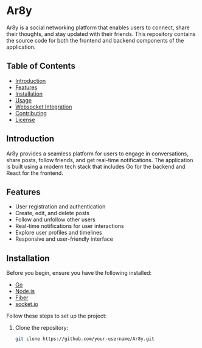 
# Ar8y

Ar8y is a social networking platform that enables users to connect, share their thoughts, and stay updated with their friends. This repository contains the source code for both the frontend and backend components of the application.

## Table of Contents

- [Introduction](#introduction)
- [Features](#features)
- [Installation](#installation)
- [Usage](#usage)
- [Websocket Integration](#websocket-integration)
- [Contributing](#contributing)
- [License](#license)

## Introduction

Ar8y provides a seamless platform for users to engage in conversations, share posts, follow friends, and get real-time notifications. The application is built using a modern tech stack that includes Go for the backend and React for the frontend.

## Features

- User registration and authentication
- Create, edit, and delete posts
- Follow and unfollow other users
- Real-time notifications for user interactions
- Explore user profiles and timelines
- Responsive and user-friendly interface

## Installation

Before you begin, ensure you have the following installed:

- [Go](https://golang.org/dl/)
- [Node.js](https://nodejs.org/en/download/)
- [Fiber](https://gofiber.io/)
- [socket.io](https://github.com/googollee/go-socket.io)

Follow these steps to set up the project:

1. Clone the repository:
   ```sh
   git clone https://github.com/your-username/Ar8y.git
